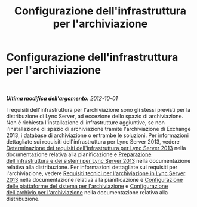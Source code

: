 ﻿---
title: Configurazione dell'infrastruttura per l'archiviazione
TOCTitle: Configurazione dell'infrastruttura per l'archiviazione
ms:assetid: d3995b0d-52c4-49f9-8d33-ea8d77c65a9d
ms:mtpsurl: https://technet.microsoft.com/it-it/library/JJ205287(v=OCS.15)
ms:contentKeyID: 49302065
ms.date: 08/24/2015
mtps_version: v=OCS.15
ms.translationtype: HT
---

# Configurazione dell'infrastruttura per l'archiviazione

 

_**Ultima modifica dell'argomento:** 2012-10-01_

I requisiti dell'infrastruttura per l'archiviazione sono gli stessi previsti per la distribuzione di Lync Server, ad eccezione dello spazio di archiviazione. Non è richiesta l'installazione di infrastrutture aggiuntive, se non l'installazione di spazio di archiviazione tramite l'archiviazione di Exchange 2013, i database di archiviazione o entrambe le soluzioni. Per informazioni dettagliate sui requisiti dell'infrastruttura per Lync Server 2013, vedere [Determinazione dei requisiti dell'infrastruttura per Lync Server 2013](lync-server-2013-determining-your-infrastructure-requirements.md) nella documentazione relativa alla pianificazione e [Preparazione dell'infrastruttura e dei sistemi per Lync Server 2013](lync-server-2013-preparing-the-infrastructure-and-systems.md) nella documentazione relativa alla distribuzione. Per informazioni dettagliate sui requisiti per l'archiviazione, vedere [Requisiti tecnici per l'archiviazione in Lync Server 2013](lync-server-2013-technical-requirements-for-archiving.md) nella documentazione relativa alla pianificazione e [Configurazione delle piattaforme del sistema per l'archiviazione](lync-server-2013-setting-up-system-platforms-for-archiving.md) e [Configurazione dell'archivio per l'archiviazione](lync-server-2013-setting-up-storage-for-archiving.md) nella documentazione relativa alla distribuzione.

